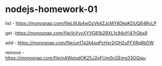 # nodejs-homework-01

list - https://monosnap.com/fileL6Ub4wDzVk4ZJcMY4DkqKDUQ64RvLP

get -https://monosnap.com/file/lcVvyXYVG81b2RXL1c94oYl47rGbx8

add - https://monosnap.com/file/un17a2k4oqPcHxr2jOH2uFFXRq9bDW

remove - https://monosnap.com/file/nAWpiqdO625J2pFUm0cGEmg33GQiau
